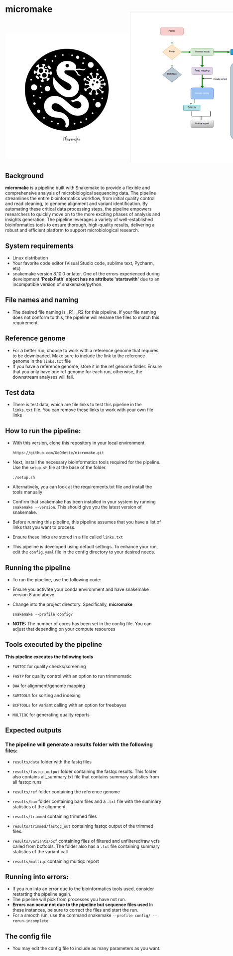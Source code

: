 # micromake
<div style="display: flex; align-items: center;">
    <img src="https://github.com/GeOdette/assets/blob/30e5952b87559dbac6625cfe6bcc0a37d7ee8a53/logo.jpg" width="400" style="margin-bottom: -30px;">
    <img src="https://github.com/GeOdette/assets/blob/30e5952b87559dbac6625cfe6bcc0a37d7ee8a53/workflow.png" width="600" style="margin-top: -30px;">
</div>


## Background
**micromake** is a pipeline built with Snakemake to provide a flexible and comprehensive analysis of microbiological sequencing data. The pipeline streamlines the entire bioinformatics workflow, from initial quality control and read cleaning, to genome alignment and variant identification. By automating these critical data processing steps, the pipeline empowers researchers to quickly move on to the more exciting phases of analysis and insights generation. The pipeline leverages a variety of well-established bioinformatics tools to ensure thorough, high-quality results, delivering a robust and efficient platform to support microbiological research.


## System requirements
- Linux distribution
- Your favorite code editor (Visual Studio code, sublime text, Pycharm, etc)
- snakemake version 8.10.0 or later. One of the errors experienced during development 
  **'PosixPath' object has no attribute 'startswith'** due to an incompatible version of snakemake/python.
## File names and naming
- The desired file naming is _R1, _R2 for this pipeline. If your file naming does not conform to this, 
  the pipeline will rename the files to match this requirement.
## Reference genome
- For a better run, choose to work with a reference genome that requires to be downloaded. Make sure to include the link to the reference genome in the `links.txt` file
- If you have a reference genome, store it in the ref genome folder. Ensure that you only have one ref genome for each run, 
  otherwise, the downstream analyses will fail.

## Test data
- There is test data, which are file links to test this pipeline in the `links.txt` file. You can remove these links to work with your own file links
## How to run the pipeline:
- With this version, clone this repository in your local environment

  `https://github.com/GeOdette/micromake.git`

- Next, install the necessary bioinformatics tools required for the pipeline. Use the `setup.sh` file at the base of the folder.

  `./setup.sh`

- Alternatively, you can look at the requirements.txt file and install the tools manually
  
- Confirm that snakemake has been installed in your system by running `snakemake --version`. This should give you the latest version of snakemake.
  
- Before running this pipeline, this pipeline assumes that you have a list of links that you want to process.
  
- Ensure these links are stored in a file called `links.txt`
  
- This pipeline is developed using default settings. To enhance your run, edit the `config.yaml` file in the config directory to your desired needs.

## Running the pipeline
- To run the pipeline, use the following code:
- Ensure you activate your conda environment and have snakemake version 8 and above
- Change into the project directory. Specifically, **micromake**

  `snakemake --profile config/`

- **NOTE:** The number of cores has been set in the config file. You can adjust that depending on your compute resources

## Tools executed by the pipeline

**This pipeline executes the following tools**

- `FASTQC` for quality checks/screening
  
- `FASTP` for quality control with an option to run trimmomatic
  
- `BWA` for alignment/genome mapping
  
- `SAMTOOLS` for sorting and indexing
  
- `BCFTOOLs` for variant calling with an option for freebayes
  
- `MULTIQC` for generating quality reports

## Expected outputs

### The pipeline will generate a results folder with the following files:

- `results/data` folder with the fastq files
  
- `results/fastqc_output` folder containing the fastqc results. This folder also contains all_summary.txt file that contains summary statistics from all fastqc runs
- `results/ref` folder containing the reference genome
- `results/bam` folder containing bam files and a `.txt` file with the summary statistics of the alignment
- `results/trimmed` containing trimmed files
- `results/trimmed/fastqc_out` containing fastqc output of the trimmed files.
- `results/variants/bcf` containing files of filtered and unfiltered/raw vcfs called from bcftools. The folder also has a `.txt` file containing summary statistics of
  the variant call
- `results/multiqc` containing multiqc report

## Running into errors:
- If you run into an error due to the bioinformatics tools used, consider restarting the pipeline again.
- The pipeline will pick from processes you have not run. 
- **Errors can occur not due to the pipeline but sequence files used** In these instances, be sure to correct the files and start the run.
- For a smooth run, use the command snakemake `--profile config/ --rerun-incomplete`

## The config file
- You may edit the config file to include as many parameters as you want.

